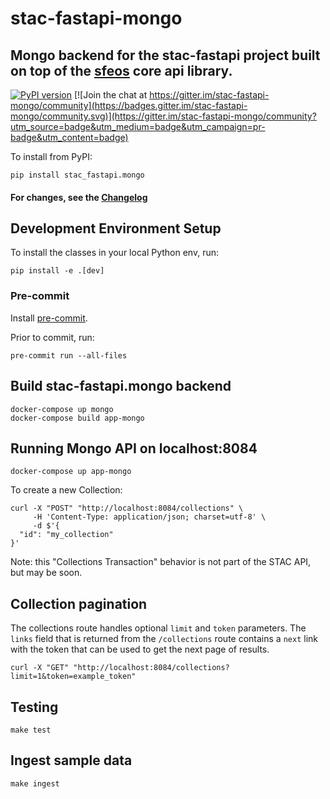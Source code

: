 # stac-fastapi-mongo

## Mongo backend for the stac-fastapi project built on top of the [sfeos](https://github.com/stac-utils/stac-fastapi-elasticsearch-opensearch) core api library. 

[![PyPI version](https://badge.fury.io/py/stac-fastapi.mongo.svg)](https://badge.fury.io/py/stac-fastapi.mongo)
[![Join the chat at https://gitter.im/stac-fastapi-mongo/community](https://badges.gitter.im/stac-fastapi-mongo/community.svg)](https://gitter.im/stac-fastapi-mongo/community?utm_source=badge&utm_medium=badge&utm_campaign=pr-badge&utm_content=badge)

To install from PyPI:

```shell
pip install stac_fastapi.mongo
```

#### For changes, see the [Changelog](CHANGELOG.md)


## Development Environment Setup

To install the classes in your local Python env, run:

```shell
pip install -e .[dev]
```


### Pre-commit

Install [pre-commit](https://pre-commit.com/#install).

Prior to commit, run:

```shell
pre-commit run --all-files
```

## Build stac-fastapi.mongo backend

```shell
docker-compose up mongo
docker-compose build app-mongo
```
  
## Running Mongo API on localhost:8084

```shell
docker-compose up app-mongo
```

To create a new Collection:

```shell
curl -X "POST" "http://localhost:8084/collections" \
     -H 'Content-Type: application/json; charset=utf-8' \
     -d $'{
  "id": "my_collection"
}'
```

Note: this "Collections Transaction" behavior is not part of the STAC API, but may be soon.  


## Collection pagination

The collections route handles optional `limit` and `token` parameters. The `links` field that is
returned from the `/collections` route contains a `next` link with the token that can be used to 
get the next page of results.
   
```shell
curl -X "GET" "http://localhost:8084/collections?limit=1&token=example_token"
```

## Testing

```shell
make test
```


## Ingest sample data

```shell
make ingest
```
